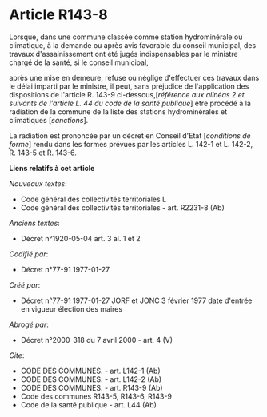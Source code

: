 # Article R143-8

Lorsque, dans une commune classée comme station hydrominérale ou climatique, à la demande ou après avis favorable du conseil
municipal, des travaux d'assainissement ont été jugés indispensables par le ministre chargé de la santé, si le conseil
municipal,

après une mise en demeure, refuse ou néglige d'effectuer ces travaux dans le délai imparti par le ministre, il peut, sans
préjudice de l'application des dispositions de l'article R. 143-9 ci-dessous,[*référence aux alinéas 2 et suivants de
l'article L. 44 du code de la santé publique*] être procédé à la radiation de la commune de la liste des stations
hydrominérales et climatiques [*sanctions*]. 

La radiation est prononcée par un décret en Conseil d'Etat [*conditions de forme*] rendu dans les formes prévues par les
articles L. 142-1 et L. 142-2, R. 143-5 et R. 143-6.

**Liens relatifs à cet article**

_Nouveaux textes_:

  - Code général des collectivités territoriales L
  - Code général des collectivités territoriales - art. R2231-8 (Ab)

_Anciens textes_:

  - Décret n°1920-05-04 art. 3 al. 1 et 2

_Codifié par_:

  - Décret n°77-91 1977-01-27

_Créé par_:

  - Décret n°77-91 1977-01-27 JORF et JONC 3 février 1977 date d'entrée en vigueur élection des maires

_Abrogé par_:

  - Décret n°2000-318 du 7 avril 2000 - art. 4 (V)

_Cite_:

  - CODE DES COMMUNES. - art. L142-1 (Ab)
  - CODE DES COMMUNES. - art. L142-2 (Ab)
  - CODE DES COMMUNES. - art. R143-9 (Ab)
  - Code des communes R143-5, R143-6, R143-9
  - Code de la santé publique - art. L44 (Ab)
